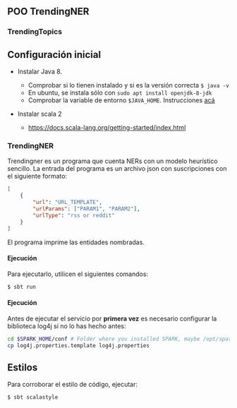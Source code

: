 ## POO TrendingNER

### TrendingTopics

## Configuración inicial

* Instalar Java 8.
  * Comprobar si lo tienen instalado y si es la versión correcta `$ java -v`
  * En ubuntu, se instala sólo con `sudo apt install openjdk-8-jdk`
  * Comprobar la variable de entorno `$JAVA_HOME`. Instrucciones [acá](https://docs.opsgenie.com/docs/setting-java_home)

* Instalar scala 2
  * https://docs.scala-lang.org/getting-started/index.html


### TrendingNER

Trendingner es un programa que cuenta NERs con un modelo heurístico sencillo.
La entrada del programa es un archivo json con suscripciones con el siguiente formato:

```json
[
    {
        "url": "URL_TEMPLATE",
        "urlParams": ["PARAM1", "PARAM2"],
        "urlType": "rss or reddit"
    }
]
```
El programa imprime las entidades nombradas.

#### Ejecución

Para ejecutarlo, utilicen el siguientes comandos:

```bash
$ sbt run
```

#### Ejecución

Antes de ejecutar el servicio por **primera vez** es necesario
configurar la biblioteca log4j si no lo has hecho antes:

```bash
cd $SPARK_HOME/conf # Folder where you installed SPARK, maybe /opt/spark
cp log4j.properties.template log4j.properties
```

## Estilos

Para corroborar el estilo de código, ejecutar:
```bash
$ sbt scalastyle
```